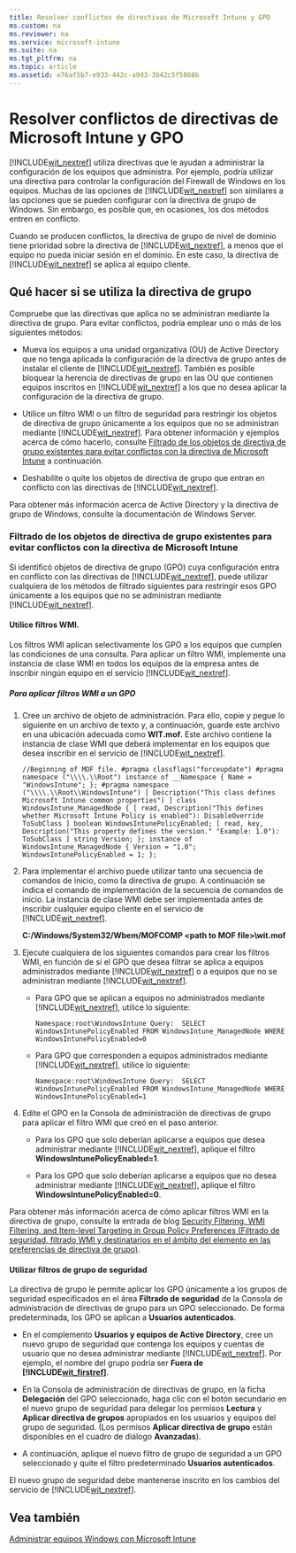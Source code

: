 ```yaml
---
title: Resolver conflictos de directivas de Microsoft Intune y GPO
ms.custom: na
ms.reviewer: na
ms.service: microsoft-intune
ms.suite: na
ms.tgt_pltfrm: na
ms.topic: article
ms.assetid: e76af5b7-e933-442c-a9d3-3b42c5f5868b
---
```

# Resolver conflictos de directivas de Microsoft Intune y GPO
[!INCLUDE[wit_nextref](../Token/wit_nextref_md.md)] utiliza directivas que le ayudan a administrar la configuración de los equipos que administra. Por ejemplo, podría utilizar una directiva para controlar la configuración del Firewall de Windows en los equipos. Muchas de las opciones de [!INCLUDE[wit_nextref](../Token/wit_nextref_md.md)] son similares a las opciones que se pueden configurar con la directiva de grupo de Windows. Sin embargo, es posible que, en ocasiones, los dos métodos entren en conflicto.

Cuando se producen conflictos, la directiva de grupo de nivel de dominio tiene prioridad sobre la directiva de [!INCLUDE[wit_nextref](../Token/wit_nextref_md.md)], a menos que el equipo no pueda iniciar sesión en el dominio. En este caso, la directiva de [!INCLUDE[wit_nextref](../Token/wit_nextref_md.md)] se aplica al equipo cliente.

## <a name="BKMK_plan"></a>Qué hacer si se utiliza la directiva de grupo
Compruebe que las directivas que aplica no se administran mediante la directiva de grupo. Para evitar conflictos, podría emplear uno o más de los siguientes métodos:

-   Mueva los equipos a una unidad organizativa (OU) de Active Directory que no tenga aplicada la configuración de la directiva de grupo antes de instalar el cliente de [!INCLUDE[wit_nextref](../Token/wit_nextref_md.md)]. También es posible bloquear la herencia de directivas de grupo en las OU que contienen equipos inscritos en [!INCLUDE[wit_nextref](../Token/wit_nextref_md.md)] a los que no desea aplicar la configuración de la directiva de grupo.

-   Utilice un filtro WMI o un filtro de seguridad para restringir los objetos de directiva de grupo únicamente a los equipos que no se administran mediante [!INCLUDE[wit_nextref](../Token/wit_nextref_md.md)]. Para obtener información y ejemplos acerca de cómo hacerlo, consulte [Filtrado de los objetos de directiva de grupo existentes para evitar conflictos con la directiva de Microsoft Intune](../Topic/Resolve-GPO-and-Microsoft-Intune-policy-conflicts.md#BKMK_Filter) a continuación.

-   Deshabilite o quite los objetos de directiva de grupo que entran en conflicto con las directivas de [!INCLUDE[wit_nextref](../Token/wit_nextref_md.md)].

Para obtener más información acerca de Active Directory y la directiva de grupo de Windows, consulte la documentación de Windows Server.

### <a name="BKMK_Filter"></a>Filtrado de los objetos de directiva de grupo existentes para evitar conflictos con la directiva de Microsoft Intune
Si identificó objetos de directiva de grupo (GPO) cuya configuración entra en conflicto con las directivas de [!INCLUDE[wit_nextref](../Token/wit_nextref_md.md)], puede utilizar cualquiera de los métodos de filtrado siguientes para restringir esos GPO únicamente a los equipos que no se administran mediante [!INCLUDE[wit_nextref](../Token/wit_nextref_md.md)].

#### Utilice filtros WMI.
Los filtros WMI aplican selectivamente los GPO a los equipos que cumplen las condiciones de una consulta. Para aplicar un filtro WMI, implemente una instancia de clase WMI en todos los equipos de la empresa antes de inscribir ningún equipo en el servicio [!INCLUDE[wit_nextref](../Token/wit_nextref_md.md)].

##### <a name="BKMK_filters"></a>Para aplicar filtros WMI a un GPO

1.  Cree un archivo de objeto de administración. Para ello, copie y pegue lo siguiente en un archivo de texto y, a continuación, guarde este archivo en una ubicación adecuada como **WIT.mof**. Este archivo contiene la instancia de clase WMI que deberá implementar en los equipos que desea inscribir en el servicio de [!INCLUDE[wit_nextref](../Token/wit_nextref_md.md)].

    ```
    //Beginning of MOF file. #pragma classflags("forceupdate") #pragma namespace ("\\\\.\\Root") instance of __Namespace { Name = "WindowsIntune"; }; #pragma namespace ("\\\\.\\Root\\WindowsIntune") [ Description("This class defines Microsoft Intune common properties") ] class WindowsIntune_ManagedNode { [ read, Description("This defines whether Microsoft Intune Policy is enabled"): DisableOverride ToSubClass ] boolean WindowsIntunePolicyEnabled; [ read, key, Description("This property defines the version." "Example: 1.0"): ToSubClass ] string Version; }; instance of WindowsIntune_ManagedNode { Version = "1.0"; WindowsIntunePolicyEnabled = 1; };
    ```

2.  Para implementar el archivo puede utilizar tanto una secuencia de comandos de inicio, como la directiva de grupo. A continuación se indica el comando de implementación de la secuencia de comandos de inicio. La instancia de clase WMI debe ser implementada antes de inscribir cualquier equipo cliente en el servicio de [!INCLUDE[wit_nextref](../Token/wit_nextref_md.md)].

    **C:/Windows/System32/Wbem/MOFCOMP &lt;path to MOF file&gt;\wit.mof**

3.  Ejecute cualquiera de los siguientes comandos para crear los filtros WMI, en función de si el GPO que desea filtrar se aplica a equipos administrados mediante [!INCLUDE[wit_nextref](../Token/wit_nextref_md.md)] o a equipos que no se administran mediante [!INCLUDE[wit_nextref](../Token/wit_nextref_md.md)].

    -   Para GPO que se aplican a equipos no administrados mediante [!INCLUDE[wit_nextref](../Token/wit_nextref_md.md)], utilice lo siguiente:

        ```
        Namespace:root\WindowsIntune Query:  SELECT WindowsIntunePolicyEnabled FROM WindowsIntune_ManagedNode WHERE WindowsIntunePolicyEnabled=0
        ```

    -   Para GPO que corresponden a equipos administrados mediante [!INCLUDE[wit_nextref](../Token/wit_nextref_md.md)], utilice lo siguiente:

        ```
        Namespace:root\WindowsIntune Query:  SELECT WindowsIntunePolicyEnabled FROM WindowsIntune_ManagedNode WHERE WindowsIntunePolicyEnabled=1
        ```

4.  Edite el GPO en la Consola de administración de directivas de grupo para aplicar el filtro WMI que creó en el paso anterior.

    -   Para los GPO que solo deberían aplicarse a equipos que desea administrar mediante [!INCLUDE[wit_nextref](../Token/wit_nextref_md.md)], aplique el filtro **WindowsIntunePolicyEnabled=1**.

    -   Para los GPO que solo deberían aplicarse a equipos que no desea administrar mediante [!INCLUDE[wit_nextref](../Token/wit_nextref_md.md)], aplique el filtro **WindowsIntunePolicyEnabled=0**.

Para obtener más información acerca de cómo aplicar filtros WMI en la directiva de grupo, consulte la entrada de blog [Security Filtering, WMI Filtering, and Item-level Targeting in Group Policy Preferences (Filtrado de seguridad, filtrado WMI y destinatarios en el ámbito del elemento en las preferencias de directiva de grupo)](http://go.microsoft.com/fwlink/?LinkId=177883).

#### Utilizar filtros de grupo de seguridad
La directiva de grupo le permite aplicar los GPO únicamente a los grupos de seguridad especificados en el área **Filtrado de seguridad** de la Consola de administración de directivas de grupo para un GPO seleccionado. De forma predeterminada, los GPO se aplican a **Usuarios autenticados**.

-   En el complemento **Usuarios y equipos de Active Directory**, cree un nuevo grupo de seguridad que contenga los equipos y cuentas de usuario que no desea administrar mediante [!INCLUDE[wit_nextref](../Token/wit_nextref_md.md)]. Por ejemplo, el nombre del grupo podría ser **Fuera de [!INCLUDE[wit_firstref](../Token/wit_firstref_md.md)]**.

-   En la Consola de administración de directivas de grupo, en la ficha **Delegación** del GPO seleccionado, haga clic con el botón secundario en el nuevo grupo de seguridad para delegar los permisos **Lectura** y **Aplicar directiva de grupos** apropiados en los usuarios y equipos del grupo de seguridad. (Los permisos **Aplicar directiva de grupo** están disponibles en el cuadro de diálogo **Avanzadas**).

-   A continuación, aplique el nuevo filtro de grupo de seguridad a un GPO seleccionado y quite el filtro predeterminado **Usuarios autenticados**.

El nuevo grupo de seguridad debe mantenerse inscrito en los cambios del servicio de [!INCLUDE[wit_nextref](../Token/wit_nextref_md.md)].

## Vea también
[Administrar equipos Windows con Microsoft Intune](../Topic/Manage-Windows-PCs-with-Microsoft-Intune.md)

